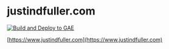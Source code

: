 # justindfuller.com

[![Build and Deploy to GAE](https://github.com/JustinDFuller/justindfuller.com/actions/workflows/deploy.yml/badge.svg?branch=main)](https://github.com/JustinDFuller/justindfuller.com/actions/workflows/deploy.yml)

[https://www.justindfuller.com](https://www.justindfuller.com)

